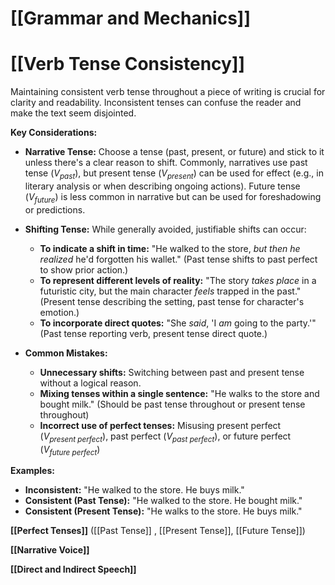 # [[Grammar and Mechanics]]
# [[Verb Tense Consistency]]

Maintaining consistent verb tense throughout a piece of writing is crucial for clarity and readability.  Inconsistent tenses can confuse the reader and make the text seem disjointed.

**Key Considerations:**

* **Narrative Tense:**  Choose a tense (past, present, or future) and stick to it unless there's a clear reason to shift.  Commonly, narratives use past tense ($V_{past}$), but present tense ($V_{present}$) can be used for effect (e.g., in literary analysis or when describing ongoing actions).  Future tense ($V_{future}$) is less common in narrative but can be used for foreshadowing or predictions.

* **Shifting Tense:** While generally avoided, justifiable shifts can occur:
    * **To indicate a shift in time:**  "He walked to the store, *but then he realized* he'd forgotten his wallet." (Past tense shifts to past perfect to show prior action.)
    * **To represent different levels of reality:** "The story *takes place* in a futuristic city, but the main character *feels* trapped in the past." (Present tense describing the setting, past tense for character's emotion.)
    * **To incorporate direct quotes:** "She *said*, 'I *am* going to the party.'" (Past tense reporting verb, present tense direct quote.)

* **Common Mistakes:**
    * **Unnecessary shifts:**  Switching between past and present tense without a logical reason.
    * **Mixing tenses within a single sentence:**  "He walks to the store and bought milk." (Should be past tense throughout or present tense throughout)
    * **Incorrect use of perfect tenses:**  Misusing present perfect ($V_{present \ perfect}$), past perfect ($V_{past \ perfect}$), or future perfect ($V_{future \ perfect}$)


**Examples:**

* **Inconsistent:**  "He walked to the store.  He buys milk."
* **Consistent (Past Tense):** "He walked to the store. He bought milk."
* **Consistent (Present Tense):** "He walks to the store. He buys milk."


**[[Perfect Tenses]]**  ([[Past Tense]] , [[Present Tense]], [[Future Tense]])

**[[Narrative Voice]]**

**[[Direct and Indirect Speech]]**
